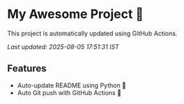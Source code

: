 # My Awesome Project 🚀

This project is automatically updated using GitHub Actions.

_Last updated: 2025-08-05 17:51:31 IST_

## Features
- Auto-update README using Python 🐍
- Auto Git push with GitHub Actions 🤖
